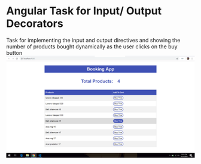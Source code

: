 # Angular Task for Input/ Output Decorators
Task for implementing the input and output directives and showing the number of products bought dynamically as the user clicks on the buy button
![Output Image](https://github.com/kalyan555/Berkadia-Training/blob/master/Week4/Angular%20Input-Output%20Decorators/outputPic.png)
